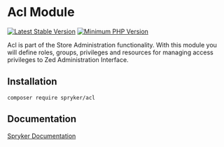 # Acl Module
[![Latest Stable Version](https://poser.pugx.org/spryker/acl/v/stable.svg)](https://packagist.org/packages/spryker/acl)
[![Minimum PHP Version](https://img.shields.io/badge/php-%3E%3D%207.4-8892BF.svg)](https://php.net/)

Acl is part of the Store Administration functionality. With this module you will define roles, groups, privileges and resources for managing access privileges to Zed Administration Interface.

## Installation

```
composer require spryker/acl
```

## Documentation

[Spryker Documentation](https://docs.spryker.com)
